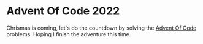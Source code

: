 # Advent Of Code 2022

Chrismas is coming, let's do the countdown by solving the [Advent Of Code](https://adventofcode.com/2022) problems. Hoping I finish the adventure this time.
